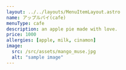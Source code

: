 ```yaml
---
layout: ../../layouts/MenuItemLayout.astro
name: アップルパイ(cafe)
menuType: cafe
description: an apple pie made with love.
price: 1000
allergies: [apple, milk, cinamon]
image:
  src: /src/assets/mango_muse.jpg
  alt: "sample image"
---
```

